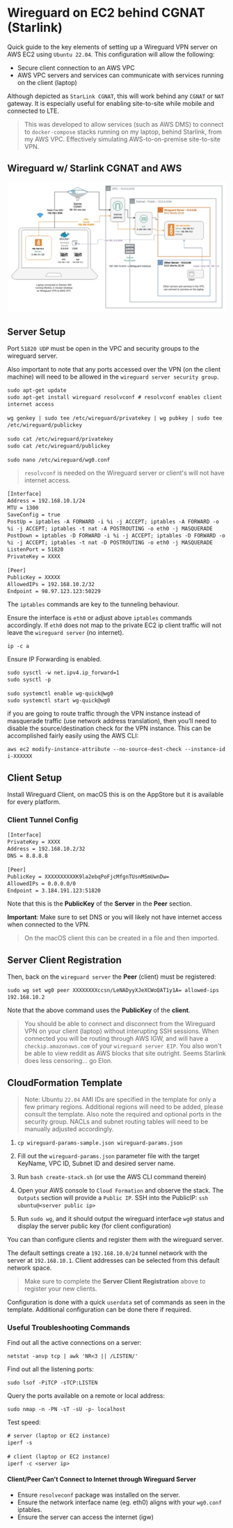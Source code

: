 # Wireguard on EC2 behind CGNAT (Starlink)
Quick guide to the key elements of setting up a Wireguard VPN server on AWS EC2 using `Ubuntu 22.04`.  This configuration will allow the following:

- Secure client connection to an AWS VPC
- AWS VPC servers and services can communicate with services running on the client (laptop)

Although depicted as `StarLink CGNAT`, this will work behind any `CGNAT` or `NAT` gateway.  It is especially useful for enabling site-to-site while mobile and connected to LTE.

> This was developed to allow services (such as AWS DMS) to connect to `docker-compose` stacks running on my laptop, behind Starlink, from my AWS VPC.  Effectively simulating AWS-to-on-premise site-to-site VPN.  

## Wireguard w/ Starlink CGNAT and AWS

![Wireguard VPN AWS CGNAT](examples/wireguard-vpn-aws-starlink.jpg)

## Server Setup

Port `51820 UDP` must be open in the VPC and security groups to the wireguard server.

Also important to note that any ports accessed over the VPN (on the client machine) will need to be allowed in the `wireguard server security group`.

```
sudo apt-get update
sudo apt-get install wireguard resolvconf # resolvconf enables client internet access

wg genkey | sudo tee /etc/wireguard/privatekey | wg pubkey | sudo tee /etc/wireguard/publickey

sudo cat /etc/wireguard/privatekey
sudo cat /etc/wireguard/publickey

sudo nano /etc/wireguard/wg0.conf
```

> `resolvconf` is needed on the Wireguard server or client's will not have internet access.

```
[Interface]
Address = 192.168.10.1/24
MTU = 1300
SaveConfig = true
PostUp = iptables -A FORWARD -i %i -j ACCEPT; iptables -A FORWARD -o %i -j ACCEPT; iptables -t nat -A POSTROUTING -o eth0 -j MASQUERADE
PostDown = iptables -D FORWARD -i %i -j ACCEPT; iptables -D FORWARD -o %i -j ACCEPT; iptables -t nat -D POSTROUTING -o eth0 -j MASQUERADE
ListenPort = 51820
PrivateKey = XXXX

[Peer]
PublicKey = XXXXX
AllowedIPs = 192.168.10.2/32
Endpoint = 98.97.123.123:50229
```

The `iptables` commands are key to the tunneling behaviour.

Ensure the interface is `eth0` or adjust above `iptables` commands accordingly.  If `eth0` does not map to the private EC2 ip client traffic will not leave the `wireguard server` (no internet).

```
ip -c a
```

Ensure IP Forwarding is enabled.

```
sudo sysctl -w net.ipv4.ip_forward=1
sudo sysctl -p

sudo systemctl enable wg-quick@wg0
sudo systemctl start wg-quick@wg0
```

if you are going to route traffic through the VPN instance instead of masquerade traffic (use network address translation), then you’ll need to disable the source/destination check for the VPN instance. This can be accomplished fairly easily using the AWS CLI:

```
aws ec2 modify-instance-attribute --no-source-dest-check --instance-id i-XXXXXX
```

## Client Setup

Install Wireguard Client, on macOS this is on the AppStore but it is available for every platform.

### Client Tunnel Config

```
[Interface]
PrivateKey = XXXX
Address = 192.168.10.2/32
DNS = 8.8.8.8

[Peer]
PublicKey = XXXXXXXXXXK9la2ebqPoFjcMfgnTUsnMSmUwnDw=
AllowedIPs = 0.0.0.0/0
Endpoint = 3.184.191.123:51820
```

Note that this is the __PublicKey__ of the __Server__ in the __Peer__ section.

__Important__: Make sure to set DNS or you will likely not have internet access when connected to the VPN.

> On the macOS client this can be created in a file and then imported.

## Server Client Registration

Then, back on the `wireguard server` the __Peer__ (client) must be registered:

```
sudo wg set wg0 peer XXXXXXXXccsn/LeNADyyXJeXCWoQAT1y1A= allowed-ips 192.168.10.2
```

Note that the above command uses the __PublicKey__ of the __client__.  

> You should be able to connect and disconnect from the Wireguard VPN on your client (laptop) without interupting SSH sessions.  When connected you will be routing through AWS IGW, and will have a `checkip.amazonaws.com` of your `wireguard server EIP`.  You also won't be able to view reddit as AWS blocks that site outright.  Seems Starlink does less censoring... go Elon.

## CloudFormation Template

> Note: Ubuntu `22.04` AMI IDs are specified in the template for only a few primary regions.  Additional regions will need to be added, please consult the template.  Also note the required and optional ports in the security group.  NACLs and subnet routing tables will need to be manually adjusted accordingly.

1. `cp wireguard-params-sample.json wireguard-params.json`

2. Fill out the `wireguard-params.json` parameter file with the target KeyName, VPC ID, Subnet ID and desired server name.

3. Run `bash create-stack.sh` (or use the AWS CLI command therein)

4. Open your AWS console to `Cloud Formation` and observe the stack.  The `Outputs` section will provide a `Public IP`.  SSH into the PublicIP: `ssh ubuntu@<server public ip>`

5. Run `sudo wg`, and it should output the wireguard interface `wg0` status and display the server public key (for client configuration)

You can than configure clients and register them with the wireguard server.

The default settings create a `192.168.10.0/24` tunnel network with the server at `192.168.10.1`.  Client addresses can be selected from this default network space.

> Make sure to complete the __Server Client Registration__ above to register your new clients.

Configuration is done with a quick `userdata` set of commands as seen in the template.  Additional configuration can be done there if required.

### Useful Troubleshooting Commands

Find out all the active connections on a server:
```
netstat -anvp tcp | awk 'NR<3 || /LISTEN/'
```

Find out all the listening ports:
```
sudo lsof -PiTCP -sTCP:LISTEN
```

Query the ports available on a remote or local address:
```
sudo nmap -n -PN -sT -sU -p- localhost
```

Test speed:
```
# server (laptop or EC2 instance)
iperf -s

# client (laptop or EC2 instance)
iperf -c <server ip> 
```

#### Client/Peer Can't Connect to Internet through Wireguard Server

- Ensure `resolveconf` package was installed on the server.
- Ensure the network interface name (eg. eth0) aligns with your `wg0.conf` iptables.
- Ensure the server can access the internet (igw)